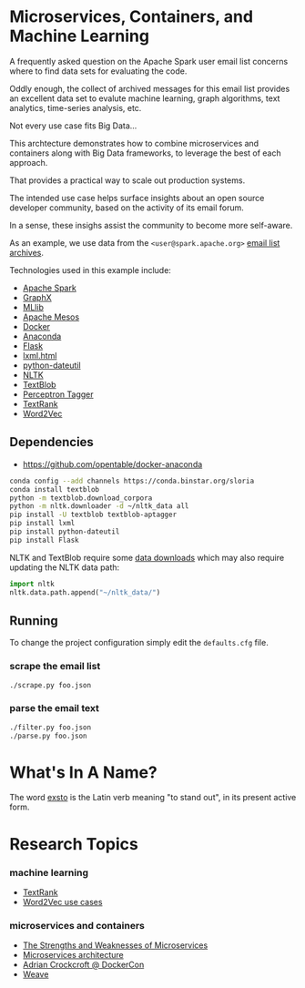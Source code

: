 # Microservices, Containers, and Machine Learning

A frequently asked question on the Apache Spark user email list
concerns where to find data sets for evaluating the code.

Oddly enough, the collect of archived messages for this email list
provides an excellent data set to evalute machine learning, graph
algorithms, text analytics, time-series analysis, etc.


Not every use case fits Big Data...

This archtecture demonstrates how to combine microservices and
containers along with Big Data frameworks, to leverage the best of
each approach.

That provides a practical way to scale out production systems.


The intended use case helps surface insights about an open source
developer community, based on the activity of its email forum.

In a sense, these insighs assist the community to become more
self-aware.

As an example, we use data from the `<user@spark.apache.org>` 
[email list archives](http://mail-archives.apache.org).

Technologies used in this example include:

  * [Apache Spark](http://spark.apache.org/)
  * [GraphX](http://spark.apache.org/docs/latest/graphx-programming-guide.html)
  * [MLlib](http://spark.apache.org/docs/latest/mllib-guide.html)
  * [Apache Mesos](http://mesos.apache.org/)
  * [Docker](https://www.docker.com/)
  * [Anaconda](http://continuum.io/downloads)
  * [Flask](http://flask.pocoo.org/)
  * [lxml.html](http://lxml.de/lxmlhtml.html)
  * [python-dateutil](https://labix.org/python-dateutil)
  * [NLTK](http://www.nltk.org/)
  * [TextBlob](https://textblob.readthedocs.org/en/dev/)
  * [Perceptron Tagger](http://stevenloria.com/tutorial-state-of-the-art-part-of-speech-tagging-in-textblob/)
  * [TextRank](http://web.eecs.umich.edu/~mihalcea/papers/mihalcea.emnlp04.pdf)
  * [Word2Vec](https://code.google.com/p/word2vec/)


## Dependencies

  * https://github.com/opentable/docker-anaconda

```bash
conda config --add channels https://conda.binstar.org/sloria
conda install textblob
python -m textblob.download_corpora
python -m nltk.downloader -d ~/nltk_data all
pip install -U textblob textblob-aptagger
pip install lxml
pip install python-dateutil
pip install Flask
```

NLTK and TextBlob require some
[data downloads](https://s3.amazonaws.com/textblob/nltk_data.tar.gz)
which may also require updating the NLTK data path:

```python
import nltk
nltk.data.path.append("~/nltk_data/")
```


## Running

To change the project configuration simply edit the `defaults.cfg`
file.


### scrape the email list

```bash
./scrape.py foo.json
```

### parse the email text

```bash
./filter.py foo.json
./parse.py foo.json
```


# What's In A Name?

The word [exsto](http://en.wiktionary.org/wiki/exsto) is the Latin
verb meaning "to stand out", in its present active form.


# Research Topics

### machine learning

  * [TextRank](http://web.eecs.umich.edu/~mihalcea/papers/mihalcea.emnlp04.pdf)
  * [Word2Vec use cases](http://www.yseam.com/blog/WV.html)

### microservices and containers

  * [The Strengths and Weaknesses of Microservices](http://www.infoq.com/news/2014/05/microservices)
  * [Microservices architecture](http://martinfowler.com/articles/microservices.html)
  * [Adrian Crockcroft @ DockerCon](https://blog.docker.com/2014/12/dockercon-europe-keynote-state-of-the-art-in-microservices-by-adrian-cockcroft-battery-ventures/)
  * [Weave](https://github.com/zettio/weave)